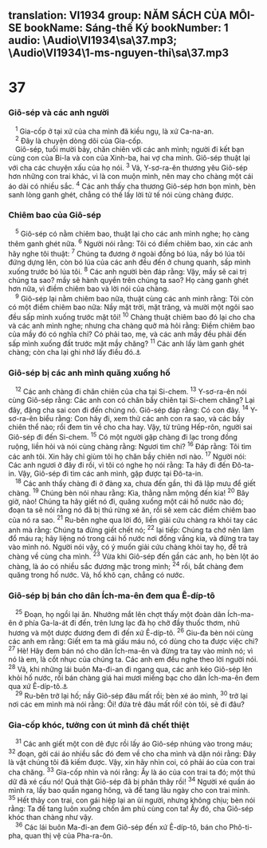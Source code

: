 translation: VI1934
group: NĂM SÁCH CỦA MÔI-SE
bookName: Sáng-thế Ký 
bookNumber: 1
audio: \Audio\VI1934\sa\37.mp3; \Audio\VI1934\1-ms-nguyen-thi\sa\37.mp3
-------

<div class="title"><h1>37</h1><h3>Giô-sép và các anh người</h3></div>
<span class="verse sa_37_1"> <sup>1</sup> Gia-cốp ở tại xứ của cha mình đã kiều ngụ, là xứ Ca-na-an. <br/></span>
<span class="verse sa_37_2"> <sup>2</sup> Đây là chuyện dòng dõi của Gia-cốp. <br/> Giô-sép, tuổi mười bảy, chăn chiên với các anh mình; người đi kết bạn cùng con của Bi-la và con của Xinh-ba, hai vợ cha mình. Giô-sép thuật lại với cha các chuyện xấu của họ nói. </span>
<span class="verse sa_37_3"><sup>3</sup> Vả, Y-sơ-ra-ên thương yêu Giô-sép hơn những con trai khác, vì là con muộn mình, nên may cho chàng một cái áo dài có nhiều sắc. </span>
<span class="verse sa_37_4"><sup>4</sup> Các anh thấy cha thương Giô-sép hơn bọn mình, bèn sanh lòng ganh ghét, chẳng có thế lấy lời tử tế nói cùng chàng được. <br/></span>
<div class="title"><h3>Chiêm bao của Giô-sép</h3></div>
<span class="verse sa_37_5"> <sup>5</sup> Giô-sép có nằm chiêm bao, thuật lại cho các anh mình nghe; họ càng thêm ganh ghét nữa. </span>
<span class="verse sa_37_6"><sup>6</sup> Người nói rằng: Tôi có điềm chiêm bao, xin các anh hãy nghe tôi thuật: </span>
<span class="verse sa_37_7"><sup>7</sup> Chúng ta đương ở ngoài đồng bó lúa, nầy bó lúa tôi đứng dựng lên, còn bó lúa của các anh đều đến ở chung quanh, sấp mình xuống trước bó lúa tôi. </span>
<span class="verse sa_37_8"><sup>8</sup> Các anh người bèn đáp rằng: Vậy, mầy sẽ cai trị chúng ta sao? mầy sẽ hành quyền trên chúng ta sao? Họ càng ganh ghét hơn nữa, vì điềm chiêm bao và lời nói của chàng. <br/></span>
<span class="verse sa_37_9"> <sup>9</sup> Giô-sép lại nằm chiêm bao nữa, thuật cùng các anh mình rằng: Tôi còn có một điềm chiêm bao nữa: Nầy mặt trời, mặt trăng, và mười một ngôi sao đều sấp mình xuống trước mặt tôi! </span>
<span class="verse sa_37_10"><sup>10</sup> Chàng thuật chiêm bao đó lại cho cha và các anh mình nghe; nhưng cha chàng quở mà hỏi rằng: Điềm chiêm bao của mầy đó có nghĩa chi? Có phải tao, mẹ, và các anh mầy đều phải đến sấp mình xuống đất trước mặt mầy chăng? </span>
<span class="verse sa_37_11"><sup>11</sup> Các anh lấy làm ganh ghét chàng; còn cha lại ghi nhớ lấy điều đó.<a data-toggle="tooltip" data-placement="bottom" title="Cong 7:9">⚓</a><br/></span>
<div class="title"><h3>Giô-sép bị các anh mình quăng xuống hố</h3></div>
<span class="verse sa_37_12"> <sup>12</sup> Các anh chàng đi chăn chiên của cha tại Si-chem. </span>
<span class="verse sa_37_13"><sup>13</sup> Y-sơ-ra-ên nói cùng Giô-sép rằng: Các anh con có chăn bầy chiên tại Si-chem chăng? Lại đây, đặng cha sai con đi đến chúng nó. Giô-sép đáp rằng: Có con đây. </span>
<span class="verse sa_37_14"><sup>14</sup> Y-sơ-ra-ên biểu rằng: Con hãy đi, xem thử các anh con ra sao, và các bầy chiên thể nào; rồi đem tin về cho cha hay. Vậy, từ trũng Hếp-rôn, người sai Giô-sép đi đến Si-chem. </span>
<span class="verse sa_37_15"><sup>15</sup> Có một người gặp chàng đi lạc trong đồng ruộng, liền hỏi và nói cùng chàng rằng: Ngươi tìm chi? </span>
<span class="verse sa_37_16"><sup>16</sup> Đáp rằng: Tôi tìm các anh tôi. Xin hãy chỉ giùm tôi họ chăn bầy chiên nơi nào. </span>
<span class="verse sa_37_17"><sup>17</sup> Người nói: Các anh ngươi ở đây đi rồi, vì tôi có nghe họ nói rằng: Ta hãy đi đến Đô-ta-in. Vậy, Giô-sép đi tìm các anh mình, gặp được tại Đô-ta-in. <br/></span>
<span class="verse sa_37_18"> <sup>18</sup> Các anh thấy chàng đi ở đàng xa, chưa đến gần, thì đã lập mưu để giết chàng. </span>
<span class="verse sa_37_19"><sup>19</sup> Chúng bèn nói nhau rằng: Kìa, thằng nằm mộng đến kia! </span>
<span class="verse sa_37_20"><sup>20</sup> Bây giờ, nào! Chúng ta hãy giết nó đi, quăng xuống một cái hố nước nào đó; đoạn ta sẽ nói rằng nó đã bị thú rừng xé ăn, rồi sẽ xem các điềm chiêm bao của nó ra sao. </span>
<span class="verse sa_37_21"><sup>21</sup> Ru-bên nghe qua lời đó, liền giải cứu chàng ra khỏi tay các anh mà rằng: Chúng ta đừng giết chết nó; </span>
<span class="verse sa_37_22"><sup>22</sup> lại tiếp: Chúng ta chớ nên làm đổ máu ra; hãy liệng nó trong cái hố nước nơi đồng vắng kia, và đừng tra tay vào mình nó. Người nói vậy, có ý muốn giải cứu chàng khỏi tay họ, để trả chàng về cùng cha mình. </span>
<span class="verse sa_37_23"><sup>23</sup> Vừa khi Giô-sép đến gần các anh, họ bèn lột áo chàng, là áo có nhiều sắc đương mặc trong mình; </span>
<span class="verse sa_37_24"><sup>24</sup> rồi, bắt chàng đem quăng trong hố nước. Vả, hố khô cạn, chẳng có nước. <br/></span>
<div class="title"><h3>Giô-sép bị bán cho dân Ích-ma-ên đem qua Ê-díp-tô</h3></div>
<span class="verse sa_37_25"> <sup>25</sup> Đoạn, họ ngồi lại ăn. Nhướng mắt lên chợt thấy một đoàn dân Ích-ma-ên ở phía Ga-la-át đi đến, trên lưng lạc đà họ chở đầy thuốc thơm, nhũ hương và một dược đương đem đi đến xứ Ê-díp-tô. </span>
<span class="verse sa_37_26"><sup>26</sup> Giu-đa bèn nói cùng các anh em rằng: Giết em ta mà giấu máu nó, có dùng cho ta được việc chi? </span>
<span class="verse sa_37_27"><sup>27</sup> Hè! Hãy đem bán nó cho dân Ích-ma-ên và đừng tra tay vào mình nó; vì nó là em, là cốt nhục của chúng ta. Các anh em đều nghe theo lời người nói. </span>
<span class="verse sa_37_28"><sup>28</sup> Vả, khi những lái buôn Ma-đi-an đi ngang qua, các anh kéo Giô-sép lên khỏi hố nước, rồi bán chàng giá hai mươi miếng bạc cho dân Ích-ma-ên đem qua xứ Ê-díp-tô.<a data-toggle="tooltip" data-placement="bottom" title="Cong 7:9">⚓</a><br/></span>
<span class="verse sa_37_29"> <sup>29</sup> Ru-bên trở lại hố; nầy Giô-sép đâu mất rồi; bèn xé áo mình, </span>
<span class="verse sa_37_30"><sup>30</sup> trở lại nơi các em mình mà nói rằng: Ôi! đứa trẻ đâu mất rồi! còn tôi, sẽ đi đâu? <br/></span>
<div class="title"><h3>Gia-cốp khóc, tưởng con út mình đã chết thiệt</h3></div>
<span class="verse sa_37_31"> <sup>31</sup> Các anh giết một con dê đực rồi lấy áo Giô-sép nhúng vào trong máu; </span>
<span class="verse sa_37_32"><sup>32</sup> đoạn, gởi cái áo nhiều sắc đó đem về cho cha mình và dặn nói rằng: Đây là vật chúng tôi đã kiếm được. Vậy, xin hãy nhìn coi, có phải áo của con trai cha chăng. </span>
<span class="verse sa_37_33"><sup>33</sup> Gia-cốp nhìn và nói rằng: Ấy là áo của con trai ta đó; một thú dữ đã xé cấu nó! Quả thật Giô-sép đã bị phân thây rồi! </span>
<span class="verse sa_37_34"><sup>34</sup> Người xé quần áo mình ra, lấy bao quấn ngang hông, và để tang lâu ngày cho con trai mình. </span>
<span class="verse sa_37_35"><sup>35</sup> Hết thảy con trai, con gái hiệp lại an ủi người, nhưng không chịu; bèn nói rằng: Ta để tang luôn xuống chốn âm phủ cùng con ta! Ấy đó, cha Giô-sép khóc than chàng như vậy. <br/></span>
<span class="verse sa_37_36"> <sup>36</sup> Các lái buôn Ma-đi-an đem Giô-sép đến xứ Ê-díp-tô, bán cho Phô-ti-pha, quan thị vệ của Pha-ra-ôn. <br/></span>
